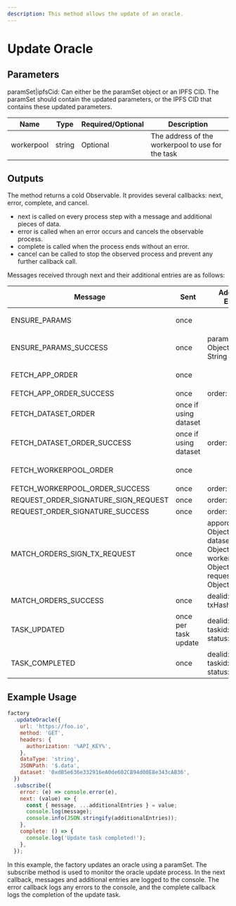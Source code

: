 ```yaml
---
description: This method allows the update of an oracle.
---
```


# Update Oracle

## Parameters

paramSet|ipfsCid: Can either be the paramSet object or an IPFS CID. The paramSet should contain the updated parameters, or the IPFS CID that contains these updated parameters.

| Name       | Type   | Required/Optional | Description                                       |
| ---------- | ------ | ----------------- | ------------------------------------------------- |
| workerpool | string | Optional          | The address of the workerpool to use for the task |



## Outputs

The method returns a cold Observable. It provides several callbacks: next, error, complete, and cancel.

* next is called on every process step with a message and additional pieces of data.
* error is called when an error occurs and cancels the observable process.
* complete is called when the process ends without an error.
* cancel can be called to stop the observed process and prevent any further callback call.

Messages received through next and their additional entries are as follows:

| Message                                  | Sent                  | Additional Entries                                                                    |
| ---------------------------------------- | --------------------- | ------------------------------------------------------------------------------------- |
| ENSURE\_PARAMS                           | once                  | <p><br></p>                                                                           |
| ENSURE\_PARAMS\_SUCCESS                  | once                  | paramSet: Object, cid: String                                                         |
| FETCH\_APP\_ORDER                        | once                  | <p><br></p>                                                                           |
| FETCH\_APP\_ORDER\_SUCCESS               | once                  | order: Object                                                                         |
| FETCH\_DATASET\_ORDER                    | once if using dataset | <p><br></p>                                                                           |
| FETCH\_DATASET\_ORDER\_SUCCESS           | once if using dataset | order: Object                                                                         |
| FETCH\_WORKERPOOL\_ORDER                 | once                  | <p><br></p>                                                                           |
| FETCH\_WORKERPOOL\_ORDER\_SUCCESS        | once                  | order: Object                                                                         |
| REQUEST\_ORDER\_SIGNATURE\_SIGN\_REQUEST | once                  | order: Object                                                                         |
| REQUEST\_ORDER\_SIGNATURE\_SUCCESS       | once                  | order: Object                                                                         |
| MATCH\_ORDERS\_SIGN\_TX\_REQUEST         | once                  | apporder: Object, datasetorder: Object, workerpoolorder: Object, requestorder: Object |
| MATCH\_ORDERS\_SUCCESS                   | once                  | dealid: String, txHash: String                                                        |
| TASK\_UPDATED                            | once per task update  | dealid: String, taskid: String, status: 'UNSET'                                       |
| TASK\_COMPLETED                          | once                  | dealid: String, taskid: String, status: String                                        |



## Example Usage



```javascript
factory
  .updateOracle({
    url: 'https://foo.io',
    method: 'GET',
    headers: {
      authorization: '%API_KEY%',
    },
    dataType: 'string',
    JSONPath: '$.data',
    dataset: '0xdB5e636e332916eA0de602CB94d00E8e343cAB36',
  })
  .subscribe({
    error: (e) => console.error(e),
    next: (value) => {
      const { message, ...additionalEntries } = value;
      console.log(message);
      console.info(JSON.stringify(additionalEntries));
    },
    complete: () => {
      console.log('Update task completed!');
    },
  });

```

In this example, the factory updates an oracle using a paramSet. The subscribe method is used to monitor the oracle update process. In the next callback, messages and additional entries are logged to the console. The error callback logs any errors to the console, and the complete callback logs the completion of the update task.
